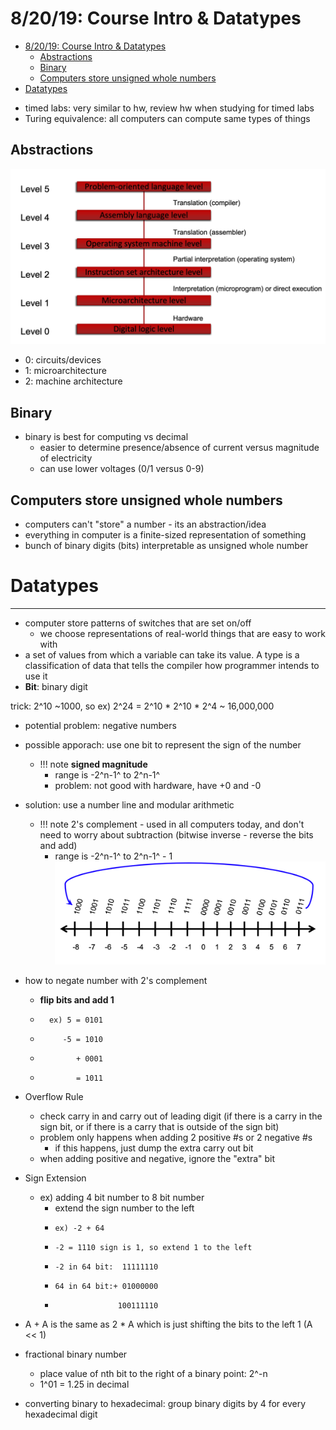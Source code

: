 # 8/20/19: Course Intro & Datatypes
- [8/20/19: Course Intro & Datatypes](#82019-course-intro--datatypes)
    - [Abstractions](#abstractions)
    - [Binary](#binary)
    - [Computers store unsigned whole numbers](#computers-store-unsigned-whole-numbers)
- [Datatypes](#datatypes)

<!-- tocstop -->
- timed labs: very similar to hw, review hw when studying for timed labs
- Turing equivalence: all computers can compute same types of things
## Abstractions
![Screen Shot 2019-08-20 at 3.39.48 PM.png](attachments/8c390719.png)

- 0: circuits/devices
- 1: microarchitecture
- 2: machine architecture

## Binary
- binary is best for computing vs decimal
    - easier to determine presence/absence of current versus magnitude of electricity
    - can use lower voltages (0/1 versus 0-9)
## Computers store unsigned whole numbers
- computers can't "store" a number - its an abstraction/idea
- everything in computer is a finite-sized representation of something
- bunch of binary digits (bits) interpretable as unsigned whole number

# Datatypes
---
- computer store patterns of switches that are set on/off
    - we choose representations of real-world things that are easy to work with
- a set of values from which a variable can take its value. A type is a classification of data that tells the compiler how programmer intends to use it
- **Bit**: binary digit

trick: 2^10 ~1000, so 
ex) 2^24 = 2^10 * 2^10 * 2^4 ~ 16,000,000

- potential problem: negative numbers
- possible apporach: use one bit to represent the sign of the number
    - !!! note __signed magnitude__
        - range is -2^n-1^ to 2^n-1^
        - problem: not good with hardware, have +0 and -0
- solution: use a number line and modular arithmetic
    - !!! note 2's complement - used in all computers today, and don't need to worry about subtraction (bitwise inverse - reverse the bits and add)
        - range is -2^n-1^ to 2^n-1^ - 1
![Screen Shot 2019-08-22 at 3.14.50 PM.png](attachments/b448157b.png)
- how to negate number with 2's complement
    - **flip bits and add 1**
    -       ex) 5 = 0101
    -          -5 = 1010
    -             + 0001
    -             = 1011
- Overflow Rule
    - check carry in and carry out of leading digit (if there is a carry in the sign bit, or if there is a carry that is outside of the sign bit)
    - problem only happens when adding 2 positive #s or 2 negative #s
        - if this happens, just dump the extra carry out bit
    - when adding positive and negative, ignore the "extra" bit

- Sign Extension
    - ex) adding 4 bit number to 8 bit number
        - extend the sign number to the left
        -     ex) -2 + 64
        -     -2 = 1110 sign is 1, so extend 1 to the left
        -     -2 in 64 bit:  11111110
        -     64 in 64 bit:+ 01000000
        -                   100111110
- A + A is the same as 2 * A which is just shifting the bits to the left 1 (A << 1)

- fractional binary number
    - place value of nth bit to the right of a binary point: 2^-n
    - 1^01 = 1.25 in decimal

- converting binary to hexadecimal: group binary digits by 4 for every hexadecimal digit

